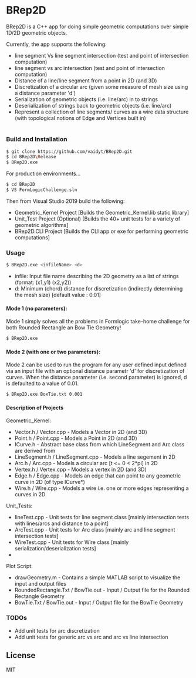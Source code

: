# BRep2D

BRep2D is a C++ app for doing simple geometric computations over simple 1D/2D geometric objects.

Currently, the app supports the following:
  - line segment Vs line segment intersection (test and point of intersection computation)
  - line segment vs arc intersection (test and point of intersection computation)
  - Distance of a line/line segment from a point in 2D (and 3D)
  - Discretization of a circular arc (given some measure of mesh size using a distance parameter 'd')
  - Serialization of geometric objects (i.e. line/arc) in to strings
  - Deserialization of strings back to geometric objects (i.e. line/arc)
  - Represent a collection of line segments/ curves as a wire data structure (with topological notions of Edge and Vertices built in)
  
# 

### Build and Installation

```sh
$ git clone https://github.com/vaidyt/BRep2D.git
$ cd BRep2D\Release
$ BRep2D.exe
```

For production environments...

```sh
$ cd BRep2D
$ VS FormLogicChallenge.sln
```

Then from Visual Studio 2019 build the following:
- Geometric_Kernel Project [Builds the Geometric_Kernel.lib static library]
- Unit_Test Project (Optional) [Builds the 40+ unit tests for a variety of geometric algorithms]
- BRep2D.CLI Project [Builds the CLI app or exe for performing geometric computations]

### Usage
```sh
$ BRep2D.exe <infileName> <d>
```
- infile: Input file name describing the 2D geometry as a list of strings (format: (x1,y1) (x2,y2))
- d: Minimum (chord) distance for discretization (indirectly determining the mesh size) [default value : 0.01]

#### Mode 1 (no parameters):

Mode 1 simply solves all the problems in Formlogic take-home challenge for both Rounded Rectangle an  Bow Tie Geometry!

```sh
$ BRep2D.exe
```

#### Mode 2 (with one or two parameters):

Mode 2 can be used to run the program for any user defined input defined via an input file with an optional distance parametr 'd' for discretization of curves. When the distance parameter (i.e. second parameter) is ignored, d is defaulted to a value of 0.01.

```sh
$ BRep2D.exe BoxTie.txt 0.001
```

#### Description of Projects
Geometric_Kernel:
- Vector.h / Vector.cpp - Models a Vector in 2D (and 3D)
- Point.h / Point.cpp - Models a Point in 2D (and 3D)
- ICurve.h - Abstract base class from which LineSegment and Arc class are derived from
- LineSegment.h / LineSegment.cpp - Models a line segement in 2D
- Arc.h / Arc.cpp - Models a circular arc [t <= 0 < 2*pi] in 2D
- Vertex.h / Vertex.cpp - Models a vertex in 2D (and 3D)
- Edge.h / Edge.cpp - Models an edge that can point to any geometric curve in 2D (of type ICurve*)
- Wire.h / Wire.cpp - Models a wire i.e. one or more edges representing a curves in 2D

Unit_Tests:
- lineTest.cpp - Unit tests for line segment class [mainly intersection tests with lines/arcs and distance to a point]
- ArcTest.cpp - Unit tests for Arc class [mainly arc and line segment intersection tests]
- WireTest.cpp - Unit tests for Wire class [mainly serialization/deserialization tests]
- 
Plot Script:
- drawGeometry.m - Contains a simple MATLAB script to visualize the input and output files
- RoundedRectangle.Txt / BowTie.out - Input / Output file for the Rounded Rectangle Geometry
- BowTie.Txt / BowTie.out - Input / Output file for the BowTie Geometry

### TODOs

 - Add unit tests for arc discretization
 - Add unit tests for generic arc vs arc and arc vs line intersection

License
----

MIT
